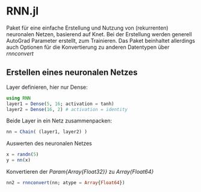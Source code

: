 # RNN.jl

Paket für eine einfache Erstellung und Nutzung von (rekurrenten) neuronalen Netzen, basierend auf Knet. Bei der Erstellung werden generell AutoGrad Parameter erstellt, zum Trainieren. Das Paket beinhaltet allerdings auch Optionen für die Konvertierung zu anderen Datentypen über *rnnconvert*

## Erstellen eines neuronalen Netzes
Layer definieren, hier nur Dense:
  ```julia
  using RNN
  layer1 = Dense(5, 16; activation = tanh)
  layer2 = Dense(16, 2) # activation = identity
  ```

Beide Layer in ein Netz zusammenpacken:

  ```julia
  nn = Chain( (layer1, layer2) )
  ```

Auswerten des neuronalen Netzes

  ```julia
  x = randn(5)
  y = nn(x)
  ```

Konvertieren der *Param{Array{Float32}}* zu *Array{Float64}*

  ```julia
  nn2 = rnnconvert(nn; atype = Array{Float64})
  ```

